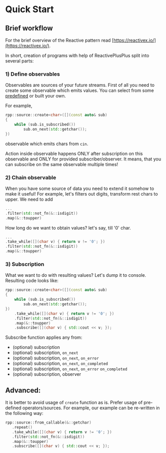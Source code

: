 # Quick Start

## Brief workflow
For the brief overview of the Reactive pattern read [https://reactivex.io/](https://reactivex.io/). 

In short, creation of programs with help of ReactivePlusPlus split into several parts:

### 1) Define observables
Observables are sources of your future streams. First of all you need to create some observable which emits values. You can select from some [predefined](https://victimsnino.github.io/ReactivePlusPlus/docs/html/group__observables.html) or built your own.

For example, 
```cpp
rpp::source::create<char>([](const auto& sub)
{
    while (sub.is_subscribed())
        sub.on_next(std::getchar());
})
```
observable which emits chars from `cin`.

Action inside observable happens ONLY after subscription on this observable and ONLY for provided subscriber/observer. It means, that you can subscribe on the same observable multiple times!

### 2) Chain observable

When you have some source of data you need to extend it somehow to make it useful! For example, let's filters out digits, transform rest chars to upper. We need to add

```cpp
...
.filter(std::not_fn(&::isdigit))
.map(&::toupper)
```
How long do we want to obtain values? let's say, till '0' char. 
```cpp
...
.take_while([](char v) { return v != '0'; })
.filter(std::not_fn(&::isdigit))
.map(&::toupper)
```

### 3) Subscription
What we want to do with resulting values? Let's dump it to console. Resulting code looks like:

```cpp
rpp::source::create<char>([](const auto& sub)
{
    while (sub.is_subscribed())
        sub.on_next(std::getchar());
})
    .take_while([](char v) { return v != '0'; })
    .filter(std::not_fn(&::isdigit))
    .map(&::toupper)
    .subscribe([](char v) { std::cout << v; });
```
Subscribe function applies any from:
- (optional) subscription
- (optional) subscription, `on_next`
- (optional) subscription, `on_next`, `on_error`
- (optional) subscription, `on_next`, `on_completed`
- (optional) subscription, `on_next`, `on_error`  `on_completed`
- (optional) subscription, observer


## Advanced:
It is better to avoid usage of `create` function as is. Prefer usage of pre-defined operators/sources. For example, our example can be re-written in the following way:
```cpp
rpp::source::from_callable(&::getchar)
   .repeat()
   .take_while([](char v) { return v != '0'; })
   .filter(std::not_fn(&::isdigit))
   .map(&::toupper)
   .subscribe([](char v) { std::cout << v; });
```